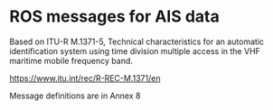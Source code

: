 # ROS messages for AIS data

Based on ITU-R M.1371-5, Technical characteristics for an automatic identification system using time division multiple access in the VHF maritime mobile frequency band.

https://www.itu.int/rec/R-REC-M.1371/en

Message definitions are in Annex 8

